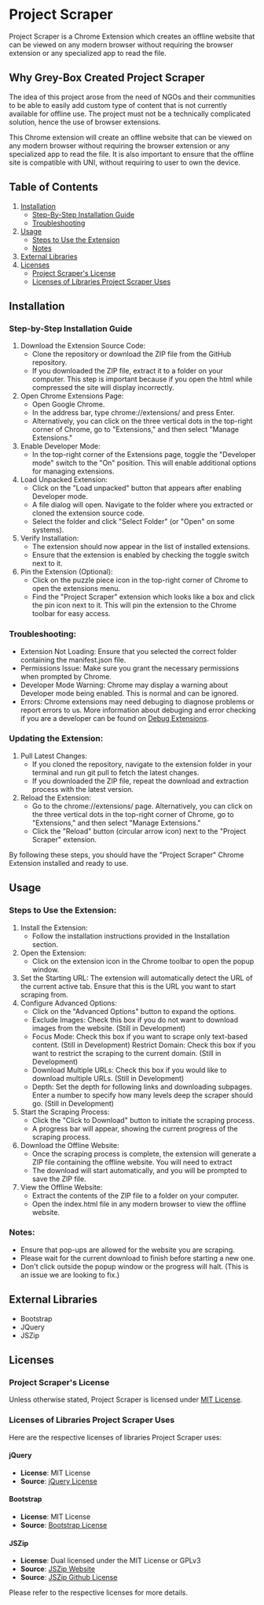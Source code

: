 # Project Scraper

Project Scraper is a Chrome Extension which creates an offline website that can be viewed on any modern browser without requiring the browser extension or any specialized app to read the file.

## Why Grey-Box Created Project Scraper

The idea of this project arose from the need of NGOs and their communities to be able to easily add custom type of content that is not currently available for offline use. The project must not be a technically complicated solution, hence the use of browser extensions.

This Chrome extension will create an offline website that can be viewed on any modern browser without requiring the browser extension or any specialized app to read the file. It is also important to ensure that the offline site is compatible with UNI, without requiring to user to own the device.

## Table of Contents

1. [Installation](#installation)
    * [Step-By-Step Installation Guide](#step-by-step-installation-guide)
    * [Troubleshooting](#troubleshooting)
2. [Usage](#usage)
    * [Steps to Use the Extension](#steps-to-use-the-extension)
    * [Notes](#notes)
3. [External Libraries](#external-libraries)
4. [Licenses](#licenses)
    * [Project Scraper's License](#project-scrapers-license)
    * [Licenses of Libraries Project Scraper Uses](#licenses-of-libraries-project-scraper-uses)

## Installation

### Step-by-Step Installation Guide
1. Download the Extension Source Code:
    * Clone the repository or download the ZIP file from the GitHub repository.
    * If you downloaded the ZIP file, extract it to a folder on your computer. This step is important because if you open the html while compressed the site will display incorrectly.
2. Open Chrome Extensions Page:
    * Open Google Chrome.
    * In the address bar, type chrome://extensions/ and press Enter.
    * Alternatively, you can click on the three vertical dots in the top-right corner of Chrome, go to "Extensions," and then select "Manage Extensions."
3. Enable Developer Mode:
    * In the top-right corner of the Extensions page, toggle the "Developer mode" switch to the "On" position. This will enable additional options for managing extensions.
4. Load Unpacked Extension:
    * Click on the "Load unpacked" button that appears after enabling Developer mode.
    * A file dialog will open. Navigate to the folder where you extracted or cloned the extension source code.
    * Select the folder and click "Select Folder" (or "Open" on some systems).
5. Verify Installation:
    * The extension should now appear in the list of installed extensions.
    * Ensure that the extension is enabled by checking the toggle switch next to it.
6. Pin the Extension (Optional):
    * Click on the puzzle piece icon in the top-right corner of Chrome to open the extensions menu.
    * Find the "Project Scraper" extension which looks like a box and click the pin icon next to it. This will pin the extension to the Chrome toolbar for easy access.

### Troubleshooting:
* Extension Not Loading: Ensure that you selected the correct folder containing the manifest.json file.
* Permissions Issue: Make sure you grant the necessary permissions when prompted by Chrome.
* Developer Mode Warning: Chrome may display a warning about Developer mode being enabled. This is normal and can be ignored.
* Errors: Chrome extensions may need debuging to diagnose problems or report errors to us. More information about debuging and error checking if you are a developer can be found on [Debug Extensions](https://developer.chrome.com/docs/extensions/get-started/tutorial/debug).

### Updating the Extension:
1. Pull Latest Changes:
    * If you cloned the repository, navigate to the extension folder in your terminal and run git pull to fetch the latest changes.
    * If you downloaded the ZIP file, repeat the download and extraction process with the latest version.
2. Reload the Extension:
    * Go to the chrome://extensions/ page. Alternatively, you can click on the three vertical dots in the top-right corner of Chrome, go to "Extensions," and then select "Manage Extensions."
    * Click the "Reload" button (circular arrow icon) next to the "Project Scraper" extension.

By following these steps, you should have the "Project Scraper" Chrome Extension installed and ready to use.

## Usage

### Steps to Use the Extension:
1. Install the Extension:
    * Follow the installation instructions provided in the Installation section.
2. Open the Extension:
    * Click on the extension icon in the Chrome toolbar to open the popup window.
3. Set the Starting URL:
The extension will automatically detect the URL of the current active tab. Ensure that this is the URL you want to start scraping from.
4. Configure Advanced Options:
    * Click on the "Advanced Options" button to expand the options.
    * Exclude Images: Check this box if you do not want to download images from the website. (Still in Development)
    * Focus Mode: Check this box if you want to scrape only text-based content. (Still in Development)
Restrict Domain: Check this box if you want to restrict the scraping to the current domain. (Still in Development)
    * Download Multiple URLs: Check this box if you would like to download multiple URLs. (Still in Development)
    * Depth: Set the depth for following links and downloading subpages. Enter a number to specify how many levels deep the scraper should go. (Still in Development)
5. Start the Scraping Process:
    * Click the "Click to Download" button to initiate the scraping process.
    * A progress bar will appear, showing the current progress of the scraping process. 
6. Download the Offline Website:
    * Once the scraping process is complete, the extension will generate a ZIP file containing the offline website. You will need to extract 
    * The download will start automatically, and you will be prompted to save the ZIP file.
7. View the Offline Website:
    * Extract the contents of the ZIP file to a folder on your computer.
    * Open the index.html file in any modern browser to view the offline website.

### Notes:
* Ensure that pop-ups are allowed for the website you are scraping. 
* Please wait for the current download to finish before starting a new one. 
* Don't click outside the popup window or the progress will halt. (This is an issue we are looking to fix.)

## External Libraries
* Bootstrap
* JQuery
* JSZip

## Licenses

### Project Scraper's License

Unless otherwise stated, Project Scraper is licensed under [MIT License](License). 

### Licenses of Libraries Project Scraper Uses
Here are the respective licenses of libraries Project Scraper uses:

#### jQuery
- **License**: MIT License
- **Source**: [jQuery License](https://jquery.org/license/)

#### Bootstrap
- **License**: MIT License
- **Source**: [Bootstrap License](https://getbootstrap.com/docs/5.0/about/license/)

#### JSZip
- **License**: Dual licensed under the MIT License or GPLv3
- **Source**: [JSZip Website](https://stuk.github.io/jszip/)
- **Source**: [JSZip Github License](https://github.com/Stuk/jszip/blob/main/LICENSE.markdown)

Please refer to the respective licenses for more details.
